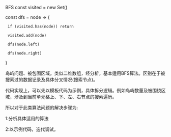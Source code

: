 BFS
const visited = new Set()

 const dfs = node => {

     if (visited.has(node)) return
  
     visited.add(node)
  
     dfs(node.left)
  
     dfs(node.right)
   
}

岛屿问题、被包围区域。类似二维数组，经分析，基本适用BFS算法。区别在于被搜索过的数据记录及具体分叉情况(搜索节点)。

代码实现上，可以先以模板代码为示例，具体拆分逻辑。例如岛屿数量及被围绕区域，涉及到当前单元格上、下、左、右节点的搜索遍历。

所以对于此类算法问题的解决步骤为: 

1:分析具体适用的算法 

2:以示例代码，迭代调试。
